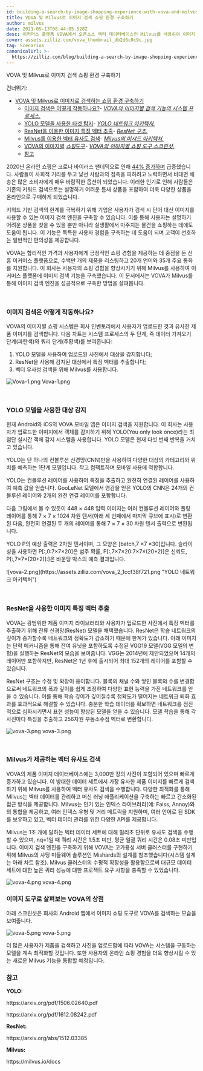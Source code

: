 ```yaml
---
id: building-a-search-by-image-shopping-experience-with-vova-and-milvus.md
title: VOVA 및 Milvus로 이미지 검색 쇼핑 환경 구축하기
author: milvus
date: 2021-05-13T08:44:05.528Z
desc: 이커머스 플랫폼 VOVA에서 오픈소스 벡터 데이터베이스인 Milvus를 사용하여 이미지 기반 쇼핑을 강화한 방법을 알아보세요.
cover: assets.zilliz.com/vova_thumbnail_db2d6c0c9c.jpg
tag: Scenarios
canonicalUrl: >-
  https://zilliz.com/blog/building-a-search-by-image-shopping-experience-with-vova-and-milvus
---
```

<custom-h1>VOVA 및 Milvus로 이미지 검색 쇼핑 환경 구축하기</custom-h1><p>건너뛰기:</p>
<ul>
<li><a href="#building-a-search-by-image-shopping-experience-with-vova-and-milvus">VOVA 및 Milvus로 이미지로 검색하는 쇼핑 환경 구축하기</a><ul>
<li><a href="#how-does-image-search-work">이미지 검색은 어떻게 작동하나요?</a>- <a href="#system-process-of-vovas-search-by-image-functionality"><em>VOVA의 이미지별 검색 기능의 시스템 프로세스.</em></a></li>
<li><a href="#target-detection-using-the-yolo-model">YOLO 모델을 사용한 타겟 탐지</a>- <a href="#yolo-network-architecture"><em>YOLO 네트워크 아키텍처.</em></a></li>
<li><a href="#image-feature-vector-extraction-with-resnet">ResNet을 이용한 이미지 특징 벡터 추출</a>- <a href="#resnet-structure"><em>ResNet 구조.</em></a></li>
<li><a href="#vector-similarity-search-powered-by-milvus">Milvus를 이용한 벡터 유사도 검색</a>- <a href="#mishards-architecture-in-milvus"><em>Milvus의 미샤드 아키텍처.</em></a></li>
<li><a href="#vovas-shop-by-image-tool">VOVA의 이미지별</a> <a href="#screenshots-of-vovas-search-by-image-shopping-tool"><em>쇼핑</em></a><a href="#vovas-shop-by-image-tool">도구</a>- <a href="#screenshots-of-vovas-search-by-image-shopping-tool"><em>VOVA의 이미지별 쇼핑 도구 스크린샷.</em></a></li>
<li><a href="#reference">참고</a></li>
</ul></li>
</ul>
<p>2020년 온라인 쇼핑은 코로나 바이러스 팬데믹으로 인해 <a href="https://www.digitalcommerce360.com/2021/02/15/ecommerce-during-coronavirus-pandemic-in-charts/">44% 증가하며</a> 급증했습니다. 사람들이 사회적 거리를 두고 낯선 사람과의 접촉을 피하려고 노력하면서 비대면 배송은 많은 소비자에게 매우 바람직한 옵션이 되었습니다. 이러한 인기로 인해 사람들은 기존의 키워드 검색으로는 설명하기 어려운 틈새 상품을 포함하여 더욱 다양한 상품을 온라인으로 구매하게 되었습니다.</p>
<p>키워드 기반 검색의 한계를 극복하기 위해 기업은 사용자가 검색 시 단어 대신 이미지를 사용할 수 있는 이미지 검색 엔진을 구축할 수 있습니다. 이를 통해 사용자는 설명하기 어려운 상품을 찾을 수 있을 뿐만 아니라 실생활에서 마주치는 물건을 쇼핑하는 데에도 도움이 됩니다. 이 기능은 독특한 사용자 경험을 구축하는 데 도움이 되며 고객이 선호하는 일반적인 편의성을 제공합니다.</p>
<p>VOVA는 합리적인 가격과 사용자에게 긍정적인 쇼핑 경험을 제공하는 데 중점을 둔 신흥 이커머스 플랫폼으로, 수백만 개의 제품을 리스팅하고 20개 언어와 35개 주요 통화를 지원합니다. 이 회사는 사용자의 쇼핑 경험을 향상시키기 위해 Milvus를 사용하여 이커머스 플랫폼에 이미지 검색 기능을 구축했습니다. 이 문서에서는 VOVA가 Milvus를 통해 이미지 검색 엔진을 성공적으로 구축한 방법을 살펴봅니다.</p>
<p><br/></p>
<h3 id="How-does-image-search-work" class="common-anchor-header">이미지 검색은 어떻게 작동하나요?</h3><p>VOVA의 이미지별 쇼핑 시스템은 회사 인벤토리에서 사용자가 업로드한 것과 유사한 제품 이미지를 검색합니다. 다음 차트는 시스템 프로세스의 두 단계, 즉 데이터 가져오기 단계(파란색)와 쿼리 단계(주황색)를 보여줍니다:</p>
<ol>
<li>YOLO 모델을 사용하여 업로드된 사진에서 대상을 감지합니다;</li>
<li>ResNet을 사용해 감지된 대상에서 특징 벡터를 추출합니다;</li>
<li>벡터 유사성 검색을 위해 Milvus를 사용합니다.</li>
</ol>
<p>
  
   <span class="img-wrapper"> <img translate="no" src="https://assets.zilliz.com/Vova_1_47ee6f2da9.png" alt="Vova-1.png" class="doc-image" id="vova-1.png" />
   </span> <span class="img-wrapper"> <span>Vova-1.png</span> </span></p>
<p><br/></p>
<h3 id="Target-detection-using-the-YOLO-model" class="common-anchor-header">YOLO 모델을 사용한 대상 감지</h3><p>현재 Android와 iOS의 VOVA 모바일 앱은 이미지 검색을 지원합니다. 이 회사는 사용자가 업로드한 이미지에서 객체를 감지하기 위해 YOLO(You only look once)라는 최첨단 실시간 객체 감지 시스템을 사용합니다. YOLO 모델은 현재 다섯 번째 반복을 거치고 있습니다.</p>
<p>YOLO는 단 하나의 컨볼루션 신경망(CNN)만을 사용하여 다양한 대상의 카테고리와 위치를 예측하는 1단계 모델입니다. 작고 컴팩트하며 모바일 사용에 적합합니다.</p>
<p>YOLO는 컨볼루션 레이어를 사용하여 특징을 추출하고 완전히 연결된 레이어를 사용하여 예측 값을 얻습니다. GooLeNet 모델에서 영감을 얻은 YOLO의 CNN은 24개의 컨볼루션 레이어와 2개의 완전 연결 레이어를 포함합니다.</p>
<p>다음 그림에서 볼 수 있듯이 448 × 448 입력 이미지는 여러 컨볼루션 레이어와 풀링 레이어를 통해 7 × 7 × 1024 차원 텐서(아래 세 번째에서 마지막 큐브에 표시)로 변환된 다음, 완전히 연결된 두 개의 레이어를 통해 7 × 7 × 30 차원 텐서 출력으로 변환됩니다.</p>
<p>YOLO P의 예상 출력은 2차원 텐서이며, 그 모양은 [batch,7 ×7 ×30]입니다. 슬라이싱을 사용하면 P[:,0:7×7×20]은 범주 확률, P[:,7×7×20:7×7×(20+2)]은 신뢰도, P[:,7×7×(20+2)]:]은 바운딩 박스의 예측 결과입니다.</p>
<p>![vova-2.png](https://assets.zilliz.com/vova_2_1ccf38f721.png &quot;YOLO 네트워크 아키텍처&quot;)</p>
<p><br/></p>
<h3 id="Image-feature-vector-extraction-with-ResNet" class="common-anchor-header">ResNet을 사용한 이미지 특징 벡터 추출</h3><p>VOVA는 광범위한 제품 이미지 라이브러리와 사용자가 업로드한 사진에서 특징 벡터를 추출하기 위해 잔류 신경망(ResNet) 모델을 채택했습니다. ResNet은 학습 네트워크의 깊이가 증가할수록 네트워크의 정확도가 감소하기 때문에 한계가 있습니다. 아래 이미지는 단락 메커니즘을 통해 잔여 유닛을 포함하도록 수정된 VGG19 모델(VGG 모델의 변형)을 실행하는 ResNet의 모습을 보여줍니다. VGG는 2014년에 제안되었으며 14개의 레이어만 포함하지만, ResNet은 1년 후에 출시되어 최대 152개의 레이어를 포함할 수 있습니다.</p>
<p>ResNet 구조는 수정 및 확장이 용이합니다. 블록의 채널 수와 쌓인 블록의 수를 변경함으로써 네트워크의 폭과 깊이를 쉽게 조정하여 다양한 표현 능력을 가진 네트워크를 얻을 수 있습니다. 이를 통해 학습 깊이가 깊어질수록 정확도가 떨어지는 네트워크 퇴화 효과를 효과적으로 해결할 수 있습니다. 충분한 학습 데이터를 확보하면 네트워크를 점진적으로 심화시키면서 표현 성능이 향상된 모델을 얻을 수 있습니다. 모델 학습을 통해 각 사진마다 특징을 추출하고 256차원 부동소수점 벡터로 변환합니다.</p>
<p>
  
   <span class="img-wrapper"> <img translate="no" src="https://assets.zilliz.com/vova_3_df4b810281.png" alt="vova-3.png" class="doc-image" id="vova-3.png" />
   </span> <span class="img-wrapper"> <span>vova-3.png</span> </span></p>
<p><br/></p>
<h3 id="Vector-similarity-search-powered-by-Milvus" class="common-anchor-header">Milvus가 제공하는 벡터 유사도 검색</h3><p>VOVA의 제품 이미지 데이터베이스에는 3,000만 장의 사진이 포함되어 있으며 빠르게 증가하고 있습니다. 이 방대한 데이터 세트에서 가장 유사한 제품 이미지를 빠르게 검색하기 위해 Milvus를 사용하여 벡터 유사도 검색을 수행합니다. 다양한 최적화를 통해 Milvus는 벡터 데이터를 관리하고 머신 러닝 애플리케이션을 구축하는 빠르고 간소화된 접근 방식을 제공합니다. Milvus는 인기 있는 인덱스 라이브러리(예: Faiss, Annoy)와의 통합을 제공하고, 여러 인덱스 유형 및 거리 메트릭을 지원하며, 여러 언어로 된 SDK를 보유하고 있고, 벡터 데이터 관리를 위한 다양한 API를 제공합니다.</p>
<p>Milvus는 1조 개에 달하는 벡터 데이터 세트에 대해 밀리초 단위로 유사도 검색을 수행할 수 있으며, nq=1일 때 쿼리 시간은 1.5초 미만, 평균 일괄 쿼리 시간은 0.08초 미만입니다. 이미지 검색 엔진을 구축하기 위해 VOVA는 고가용성 서버 클러스터를 구현하기 위해 Milvus의 샤딩 미들웨어 솔루션인 Mishards의 설계를 참조했습니다(시스템 설계는 아래 차트 참조). Milvus 클러스터의 수평적 확장성을 활용함으로써 대규모 데이터 세트에 대한 높은 쿼리 성능에 대한 프로젝트 요구 사항을 충족할 수 있었습니다.</p>
<p>
  
   <span class="img-wrapper"> <img translate="no" src="https://assets.zilliz.com/vova_4_e305f1955c.png" alt="vova-4.png" class="doc-image" id="vova-4.png" />
   </span> <span class="img-wrapper"> <span>vova-4.png</span> </span></p>
<h3 id="VOVAs-shop-by-image-tool" class="common-anchor-header">이미지 도구로 살펴보는 VOVA의 상점</h3><p>아래 스크린샷은 회사의 Android 앱에서 이미지 쇼핑 도구로 VOVA를 검색하는 모습을 보여줍니다.</p>
<p>
  
   <span class="img-wrapper"> <img translate="no" src="https://assets.zilliz.com/vova_5_c4c25a3bae.png" alt="vova-5.png" class="doc-image" id="vova-5.png" />
   </span> <span class="img-wrapper"> <span>vova-5.png</span> </span></p>
<p>더 많은 사용자가 제품을 검색하고 사진을 업로드함에 따라 VOVA는 시스템을 구동하는 모델을 계속 최적화할 것입니다. 또한 사용자의 온라인 쇼핑 경험을 더욱 향상시킬 수 있는 새로운 Milvus 기능을 통합할 예정입니다.</p>
<h3 id="Reference" class="common-anchor-header">참고</h3><p><strong>YOLO:</strong></p>
<p>https://arxiv.org/pdf/1506.02640.pdf</p>
<p>https://arxiv.org/pdf/1612.08242.pdf</p>
<p><strong>ResNet:</strong></p>
<p>https://arxiv.org/abs/1512.03385</p>
<p><strong>Milvus:</strong></p>
<p>https://milvus.io/docs</p>

